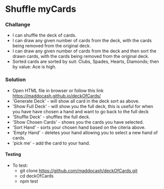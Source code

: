 # Shuffle myCards

### Challange

* I can shuffle the deck of cards.
* I can draw any given number of cards from the deck, with the cards being removed from the original deck.
* I can draw any given number of cards from the deck and then sort the drawn cards, with the cards being removed from the original deck.
* Sorted cards are sorted by suit: Clubs, Spades, Hearts, Diamonds; then by value: Ace is high.

### Solution

* Open HTML file in browser or follow this link https://maddocash.github.io/deckOfCards/
* 'Generate Deck' - will show all card in the deck sort as above.
* 'Show Full Deck' - will show you the full deck, this is useful for when you have have chosen a hand and want to go back to the full deck
* 'Shuffle Deck' - shuffles the full deck.
* 'Show Chosen Cards' - shows you the cards you have selected.
* 'Sort Hand' - sorts your chosen hand based on the citeria above.
* 'Empty Hand' - deletes your hand allowing you to select a new hand of cards.
* 'pick me' - add the card to your hand.

#### Testing

* To test:
  * git clone https://github.com/maddocash/deckOfCards.git
  * cd deckOfCards
  * npm test

